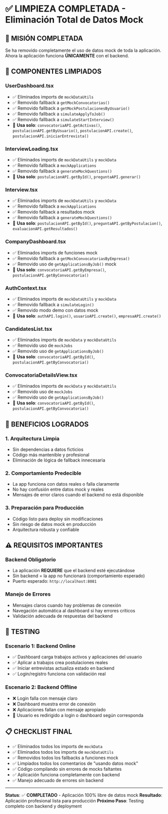 # ✅ LIMPIEZA COMPLETADA - Eliminación Total de Datos Mock

## 🎯 **MISIÓN COMPLETADA**

Se ha removido completamente el uso de datos mock de toda la aplicación. Ahora la aplicación funciona **ÚNICAMENTE** con el backend.

## 🔧 **COMPONENTES LIMPIADOS**

### **UserDashboard.tsx**
- ✅ Eliminados imports de `mockDataUtils`
- ✅ Removido fallback a `getMockConvocatorias()`
- ✅ Removido fallback a `getMockPostulacionesByUsuario()`
- ✅ Removido fallback a `simulateApplyToJob()`
- ✅ Removido fallback a `simulateStartInterview()`
- 🔗 **Usa solo**: `convocatoriaAPI.getActivas()`, `postulacionAPI.getByUsuario()`, `postulacionAPI.create()`, `postulacionAPI.iniciarEntrevista()`

### **InterviewLoading.tsx**
- ✅ Eliminados imports de `mockDataUtils` y `mockData`
- ✅ Removido fallback a `mockApplications`
- ✅ Removido fallback a `generateMockQuestions()`
- 🔗 **Usa solo**: `postulacionAPI.getById()`, `preguntaAPI.generar()`

### **Interview.tsx**
- ✅ Eliminados imports de `mockDataUtils` y `mockData`
- ✅ Removido fallback a `mockApplications`
- ✅ Removido fallback a resultados mock
- ✅ Removido fallback a `generateMockQuestions()`
- 🔗 **Usa solo**: `postulacionAPI.getById()`, `preguntaAPI.getByPostulacion()`, `evaluacionAPI.getResultados()`

### **CompanyDashboard.tsx**
- ✅ Eliminados imports de funciones mock
- ✅ Removido fallback a `getMockConvocatoriasByEmpresa()`
- ✅ Removido uso de `getApplicationsByJob()` mock
- 🔗 **Usa solo**: `convocatoriaAPI.getByEmpresa()`, `postulacionAPI.getByConvocatoria()`

### **AuthContext.tsx**
- ✅ Eliminados imports de `mockDataUtils` y `mockData`
- ✅ Removido fallback a `simulateLogin()`
- ✅ Removido modo demo con datos mock
- 🔗 **Usa solo**: `authAPI.login()`, `usuarioAPI.create()`, `empresaAPI.create()`

### **CandidatesList.tsx**
- ✅ Eliminados imports de `mockData` y `mockDataUtils`
- ✅ Removido uso de `mockJobs`
- ✅ Removido uso de `getApplicationsByJob()`
- 🔗 **Usa solo**: `convocatoriaAPI.getById()`, `postulacionAPI.getByConvocatoria()`

### **ConvocatoriaDetailsView.tsx**
- ✅ Eliminados imports de `mockData` y `mockDataUtils`
- ✅ Removido uso de `mockJobs`
- ✅ Removido uso de `getApplicationsByJob()`
- 🔗 **Usa solo**: `convocatoriaAPI.getById()`, `postulacionAPI.getByConvocatoria()`

## 🚀 **BENEFICIOS LOGRADOS**

### **1. Arquitectura Limpia**
- Sin dependencias a datos ficticios
- Código más mantenible y profesional
- Eliminación de lógica de fallback innecesaria

### **2. Comportamiento Predecible**
- La app funciona con datos reales o falla claramente
- No hay confusión entre datos mock y reales
- Mensajes de error claros cuando el backend no está disponible

### **3. Preparación para Producción**
- Código listo para deploy sin modificaciones
- Sin riesgo de datos mock en producción
- Arquitectura robusta y confiable

## ⚠️ **REQUISITOS IMPORTANTES**

### **Backend Obligatorio**
- La aplicación **REQUIERE** que el backend esté ejecutándose
- Sin backend = la app no funcionará (comportamiento esperado)
- Puerto esperado: `http://localhost:8081`

### **Manejo de Errores**
- Mensajes claros cuando hay problemas de conexión
- Navegación automática al dashboard si hay errores críticos
- Validación adecuada de respuestas del backend

## 🧪 **TESTING**

### **Escenario 1: Backend Online**
- ✅ Dashboard carga trabajos activos y aplicaciones del usuario
- ✅ Aplicar a trabajos crea postulaciones reales
- ✅ Iniciar entrevistas actualiza estado en backend
- ✅ Login/registro funciona con validación real

### **Escenario 2: Backend Offline**
- ❌ Login falla con mensaje claro
- ❌ Dashboard muestra error de conexión
- ❌ Aplicaciones fallan con mensaje apropiado
- 🔄 Usuario es redirigido a login o dashboard según corresponda

## 📋 **CHECKLIST FINAL**

- ✅ Eliminados todos los imports de `mockData`
- ✅ Eliminados todos los imports de `mockDataUtils`
- ✅ Removidos todos los fallbacks a funciones mock
- ✅ Limpiados todos los comentarios de "usando datos mock"
- ✅ Código compilando sin errores de mocks faltantes
- ✅ Aplicación funciona completamente con backend
- ✅ Manejo adecuado de errores sin backend

---

**Status**: ✅ **COMPLETADO** - Aplicación 100% libre de datos mock
**Resultado**: Aplicación profesional lista para producción
**Próximo Paso**: Testing completo con backend y deployment
